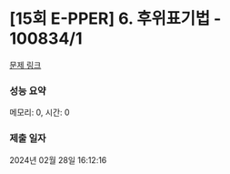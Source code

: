 # [15회 E-PPER] 6. 후위표기법 - 100834/1 

[문제 링크](https://level.goorm.io/exam/100834/%EC%A0%9C15%ED%9A%8C-e-pper-6-%ED%9B%84%EC%9C%84%ED%91%9C%EA%B8%B0%EB%B2%95/quiz/1) 

### 성능 요약

메모리: 0, 시간: 0

### 제출 일자

2024년 02월 28일 16:12:16

